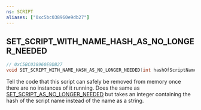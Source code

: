 ```yaml
---
ns: SCRIPT
aliases: ["0xc5bc038960e9db27"]
---
```

## SET_SCRIPT_WITH_NAME_HASH_AS_NO_LONGER_NEEDED

```c
// 0xC5BC038960E9DB27
void SET_SCRIPT_WITH_NAME_HASH_AS_NO_LONGER_NEEDED(int hashOfScriptName);
```

Tell the code that this script can safely be removed from memory once there are no instances of it running. Does the same as [SET_SCRIPT_AS_NO_LONGER_NEEDED](#_0xC90D2DCACD56184C) but takes an integer containing the hash of the script name instead of the name as a string.

